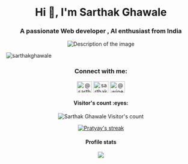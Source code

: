 <h1 align="center">Hi 👋, I'm Sarthak Ghawale</h1>
<h3 align="center">A passionate Web developer , AI enthusiast from India</h3>
<div align="center">
<img src="https://cdn.dribbble.com/users/1162077/screenshots/3848914/programmer.gif" alt="Description of the image">
</div>
<p align="left"> <img src="https://komarev.com/ghpvc/?username=sarthakghawale&label=Profile%20views&color=0e75b6&style=flat" alt="sarthakghawale" /> </p>

<h3 align="center">Connect with me:</h3>
<p align="center">
<a href="https://twitter.com/@sarthak_ghawale" target="blank"><img align="center" src="https://raw.githubusercontent.com/rahuldkjain/github-profile-readme-generator/master/src/images/icons/Social/twitter.svg" alt="@sarthak_ghawale" height="30" width="40" /></a>
<a href="https://instagram.com/sarthakghawale" target="blank"><img align="center" src="https://raw.githubusercontent.com/rahuldkjain/github-profile-readme-generator/master/src/images/icons/Social/instagram.svg" alt="sarthakghawale" height="30" width="40" /></a>
<a href="https://www.youtube.com/@winexplains" target="blank"><img align="center" src="https://raw.githubusercontent.com/rahuldkjain/github-profile-readme-generator/master/src/images/icons/Social/youtube.svg" alt="@winexplains" height="30" width="40" /></a>
</p>
</div>
<h4 align="center">Visitor's count :eyes:</h4>
<p align="center"><img src="https://profile-counter.glitch.me/{SarthakGhawale}/count.svg" alt="Sarthak Ghawale Visitor's count" /></p>

<p align="center">
  <a href="https://github.com/PratyayDhond">
    <img title="GithubStats" alt="Pratyay's streak" src="https://streak-stats.demolab.com?user=SarthakGhawale&theme=gotham&hide_border=true&mode=weekly"/>
  </a>
</p>

<h4 align="center">Profile stats</h4>
<p align="center"><img src="https://github-readme-stats.vercel.app/api?username=SarthakGhawale&count_private=true&show_icons=true&theme=gotham" /></p>
